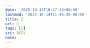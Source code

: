 ```yaml
---
date: '2025-10-13T10:27:28+08:00'
lastmod: '2025-10-14T21:46:45-08:00'
title: 􄇾
url: 􄇾
tags: [𡪠]
src: DCCV
note:
---
```

